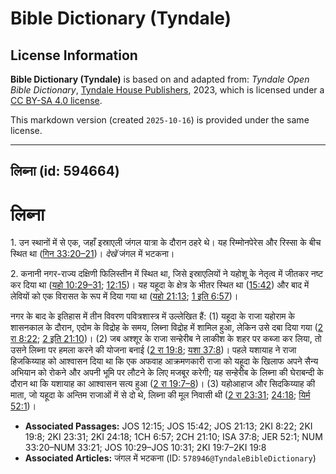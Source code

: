 # Bible Dictionary (Tyndale)

## License Information

**Bible Dictionary (Tyndale)** is based on and adapted from: _Tyndale Open Bible Dictionary_, [Tyndale House Publishers](https://tyndaleopenresources.com/), 2023, which is licensed under a [CC BY-SA 4.0 license](https://creativecommons.org/licenses/by-sa/4.0/legalcode.en).

This markdown version (created `2025-10-16`) is provided under the same license.



--------------------------------

## लिब्ना (id: 594664)

लिब्ना
======

1\. उन स्थानों में से एक, जहाँ इस्राएली जंगल यात्रा के दौरान ठहरे थे। यह रिम्मोनपेरेस और रिस्सा के बीच स्थित था ([गिन 33:20–21](https://ref.ly/Num33:20-Num33:21))। *देखें* जंगल में भटकना।

2\. कनानी नगर\-राज्य दक्षिणी फिलिस्तीन में स्थित था, जिसे इस्राएलियों ने यहोशू के नेतृत्व में जीतकर नष्ट कर दिया था ([यहो 10:29–31](https://ref.ly/Josh10:29-Josh10:31); [12:15](https://ref.ly/Josh12:15))। यह यहूदा के क्षेत्र के भीतर स्थित था ([15:42](https://ref.ly/Josh15:42)) और बाद में लेवियों को एक विरासत के रूप में दिया गया था ([यहो 21:13](https://ref.ly/Josh21:13); [1 इति 6:57](https://ref.ly/1Chr6:57))।

नगर के बाद के इतिहास में तीन विवरण पवित्रशास्त्र में उल्लेखित हैं: (1\) यहूदा के राजा यहोराम के शासनकाल के दौरान, एदोम के विद्रोह के समय, लिब्ना विद्रोह में शामिल हुआ, लेकिन उसे दबा दिया गया ([2 रा 8:22](https://ref.ly/2Kgs8:22); [2 इति 21:10](https://ref.ly/2Chr21:10))। (2\) जब अश्शूर के राजा सन्हेरीब ने लाकीश के शहर पर कब्जा कर लिया, तो उसने लिब्ना पर हमला करने की योजना बनाई ([2 रा 19:8](https://ref.ly/2Kgs19:8); [यशा 37:8](https://ref.ly/Isa37:8))। पहले यशायाह ने राजा हिजकिय्याह को आश्वासन दिया था कि एक अफवाह आक्रमणकारी राजा को यहूदा के खिलाफ अपने सैन्य अभियान को रोकने और अपनी भूमि पर लौटने के लिए मजबूर करेगी; यह सन्हेरीब के लिब्ना की घेराबन्दी के दौरान था कि यशायाह का आश्वासन सत्य हुआ ([2 रा 19:7–8](https://ref.ly/2Kgs19:7-2Kgs19:8))। (3\) यहोआहाज और सिदकिय्याह की माता, जो यहूदा के अन्तिम राजाओं में से दो थे, लिब्ना की मूल निवासी थी ([2 रा 23:31](https://ref.ly/2Kgs23:31); [24:18](https://ref.ly/2Kgs24:18); [यिर्म 52:1](https://ref.ly/Jer52:1))।

* **Associated Passages:** JOS 12:15; JOS 15:42; JOS 21:13; 2KI 8:22; 2KI 19:8; 2KI 23:31; 2KI 24:18; 1CH 6:57; 2CH 21:10; ISA 37:8; JER 52:1; NUM 33:20–NUM 33:21; JOS 10:29–JOS 10:31; 2KI 19:7–2KI 19:8
* **Associated Articles:** जंगल में भटकना (ID: `578946@TyndaleBibleDictionary`)

